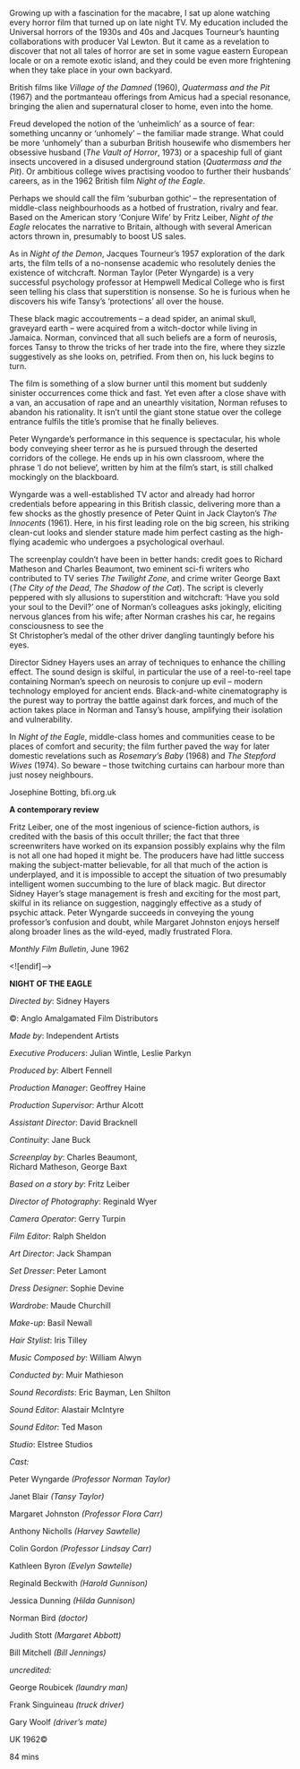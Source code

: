

Growing up with a fascination for the macabre, I sat up alone watching every horror film that turned up on late night TV. My education included the Universal horrors of the 1930s and 40s and Jacques Tourneur’s haunting collaborations with producer Val Lewton. But it came as a revelation to discover that not all tales of horror are set in some vague eastern European locale or on a remote exotic island, and they could be even more frightening when they take place in your own backyard.

British films like _Village of the Damned_ (1960), _Quatermass and the Pit_ (1967) and the portmanteau offerings from Amicus had a special resonance, bringing the alien and supernatural closer to home, even into the home.

Freud developed the notion of the ‘unheimlich’ as a source of fear: something uncanny or ‘unhomely’ – the familiar made strange. What could be more ‘unhomely’ than a suburban British housewife who dismembers her obsessive husband (_The Vault of Horror_, 1973) or a spaceship full of giant insects uncovered in a disused underground station (_Quatermass and the Pit_).  Or ambitious college wives practising voodoo to further their husbands’ careers, as in the 1962 British film _Night of the Eagle_.

Perhaps we should call the film ‘suburban gothic‘ – the representation of middle-class neighbourhoods as a hotbed of frustration, rivalry and fear.  Based on the American story ‘Conjure Wife’ by Fritz Leiber, _Night of the Eagle_ relocates the narrative to Britain, although with several American actors thrown in, presumably to boost US sales.

As in _Night of the Demon_, Jacques Tourneur’s 1957 exploration of the dark arts, the film tells of a no-nonsense academic who resolutely denies the existence of witchcraft. Norman Taylor (Peter Wyngarde) is a very successful psychology professor at Hempwell Medical College who is first seen telling his class that superstition is nonsense. So he is furious when he discovers his wife Tansy’s ‘protections’ all over the house.

These black magic accoutrements – a dead spider, an animal skull, graveyard earth – were acquired from a witch-doctor while living in Jamaica. Norman, convinced that all such beliefs are a form of neurosis, forces Tansy to throw the tricks of her trade into the fire, where they sizzle suggestively as she looks on, petrified. From then on, his luck begins to turn.

The film is something of a slow burner until this moment but suddenly sinister occurrences come thick and fast. Yet even after a close shave with a van, an accusation of rape and an unearthly visitation, Norman refuses to abandon his rationality. It isn’t until the giant stone statue over the college entrance fulfils the title’s promise that he finally believes.

Peter Wyngarde’s performance in this sequence is spectacular, his whole body conveying sheer terror as he is pursued through the deserted corridors of the college. He ends up in his own classroom, where the phrase ‘I do not believe’, written by him at the film’s start, is still chalked mockingly on the blackboard.

Wyngarde was a well-established TV actor and already had horror credentials before appearing in this British classic, delivering more than a few shocks as the ghostly presence of Peter Quint in Jack Clayton’s _The Innocents_ (1961). Here, in his first leading role on the big screen, his striking clean-cut looks and slender stature made him perfect casting as the high-flying academic who undergoes a psychological overhaul.

The screenplay couldn’t have been in better hands: credit goes to Richard Matheson and Charles Beaumont, two eminent sci-fi writers who contributed to TV series _The Twilight Zone_, and crime writer George Baxt (_The City of the Dead_, _The Shadow of the Cat_). The script is cleverly peppered with sly allusions to superstition and witchcraft: ‘Have you sold your soul to the Devil?’ one of Norman’s colleagues asks jokingly, eliciting nervous glances from his wife; after Norman crashes his car, he regains consciousness to see the  
St Christopher’s medal of the other driver dangling tauntingly before his eyes.

Director Sidney Hayers uses an array of techniques to enhance the chilling effect. The sound design is skilful, in particular the use of a reel-to-reel tape containing Norman’s speech on neurosis to conjure up evil – modern technology employed for ancient ends. Black-and-white cinematography is the purest way to portray the battle against dark forces, and much of the action takes place in Norman and Tansy’s house, amplifying their isolation and vulnerability.

In _Night of the Eagle_, middle-class homes and communities cease to be  
places of comfort and security; the film further paved the way for later  
domestic revelations such as _Rosemary’s Baby_ (1968) and _The Stepford Wives_ (1974). So beware – those twitching curtains can harbour more than  
just nosey neighbours.

Josephine Botting, bfi.org.uk

**A contemporary review**

Fritz Leiber, one of the most ingenious of science-fiction authors, is credited with the basis of this occult thriller; the fact that three screenwriters have worked on its expansion possibly explains why the film is not all one had hoped it might be. The producers have had little success making the subject-matter believable, for all that much of the action is underplayed, and it is impossible to accept the situation of two presumably intelligent women succumbing to the lure of black magic. But director Sidney Hayer’s stage management is fresh and exciting for the most part, skilful in its reliance on suggestion, naggingly effective as a study of psychic attack. Peter Wyngarde succeeds in conveying the young professor’s confusion and doubt, while Margaret Johnston enjoys herself along broader lines as the wild-eyed, madly frustrated Flora.

_Monthly Film Bulletin_, June 1962

<![endif]-->

**NIGHT OF THE EAGLE**

_Directed by_: Sidney Hayers

©: Anglo Amalgamated Film Distributors

_Made by_: Independent Artists

_Executive Producers_: Julian Wintle, Leslie Parkyn

_Produced by_: Albert Fennell

_Production Manager_: Geoffrey Haine

_Production Supervisor_: Arthur Alcott

_Assistant Director_: David Bracknell

_Continuity_: Jane Buck

_Screenplay by_: Charles Beaumont,  
Richard Matheson, George Baxt

_Based on a story by_: Fritz Leiber

_Director of Photography_: Reginald Wyer

_Camera Operator_: Gerry Turpin

_Film Editor_: Ralph Sheldon

_Art Director_: Jack Shampan

_Set Dresser_: Peter Lamont

_Dress Designer_: Sophie Devine

_Wardrobe_: Maude Churchill

_Make-up_: Basil Newall

_Hair Stylist_: Iris Tilley

_Music Composed by_: William Alwyn

_Conducted by_: Muir Mathieson

_Sound Recordists_: Eric Bayman, Len Shilton

_Sound Editor_: Alastair McIntyre

_Sound Editor_: Ted Mason

_Studio_: Elstree Studios

_Cast:_

Peter Wyngarde  _(Professor Norman Taylor)_

Janet Blair  _(Tansy Taylor)_

Margaret Johnston  _(Professor Flora Carr)_

Anthony Nicholls  _(Harvey Sawtelle)_

Colin Gordon  _(Professor Lindsay Carr)_

Kathleen Byron  _(Evelyn Sawtelle)_

Reginald Beckwith  _(Harold Gunnison)_

Jessica Dunning  _(Hilda Gunnison)_

Norman Bird  _(doctor)_

Judith Stott  _(Margaret Abbott)_

Bill Mitchell  _(Bill Jennings)_

_uncredited:_

George Roubicek  _(laundry man)_

Frank Singuineau  _(truck driver)_

Gary Woolf  _(driver’s mate)_

UK 1962©

84 mins
<!--stackedit_data:
eyJoaXN0b3J5IjpbNDc1NzMxMzAwXX0=
-->